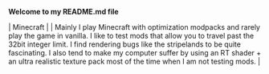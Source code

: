 **Welcome to my README.md file**

| Minecraft  |
| Mainly I play Minecraft with optimization modpacks and rarely play the game in vanilla. I like to test mods that allow you to travel past the 32bit integer limit. I find rendering bugs like the stripelands to be quite fascinating. I also tend to make my computer suffer by using an RT shader + an ultra realistic texture pack most of the time when I am not testing mods. |

